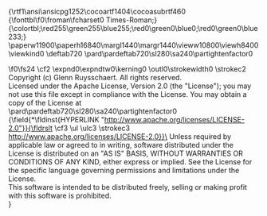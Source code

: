 {\rtf1\ansi\ansicpg1252\cocoartf1404\cocoasubrtf460
{\fonttbl\f0\froman\fcharset0 Times-Roman;}
{\colortbl;\red255\green255\blue255;\red0\green0\blue0;\red0\green0\blue233;}
\paperw11900\paperh16840\margl1440\margr1440\vieww10800\viewh8400\viewkind0
\deftab720
\pard\pardeftab720\sl280\sa240\partightenfactor0

\f0\fs24 \cf2 \expnd0\expndtw0\kerning0
\outl0\strokewidth0 \strokec2 Copyright (c) Glenn Ruysschaert. All rights reserved.\
Licensed under the Apache License, Version 2.0 (the "License"); you may not use this file except in compliance with the License. You may obtain a copy of the License at\
\pard\pardeftab720\sl280\sa240\partightenfactor0
{\field{\*\fldinst{HYPERLINK "http://www.apache.org/licenses/LICENSE-2.0"}}{\fldrslt \cf3 \ul \ulc3 \strokec3 http://www.apache.org/licenses/LICENSE-2.0}}\
Unless required by applicable law or agreed to in writing, software distributed under the License is distributed on an "AS IS" BASIS, WITHOUT WARRANTIES OR CONDITIONS OF ANY KIND, either express or implied. See the License for the specific language governing permissions and limitations under the License.\
This software is intended to be distributed freely, selling or making profit with this software is prohibited.\
}